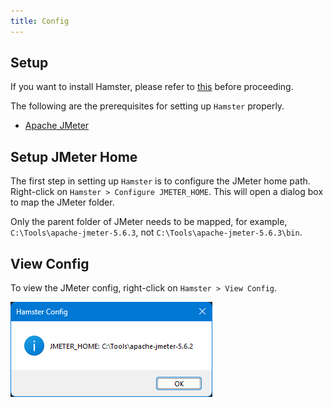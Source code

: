 ```yaml
---
title: Config
---
```


## Setup

If you want to install Hamster, please refer to [this](../windows/install.md) before proceeding.

The following are the prerequisites for setting up `Hamster` properly.

- [Apache JMeter](https://jmeter.apache.org)

## Setup JMeter Home

The first step in setting up `Hamster` is to configure the JMeter home path. Right-click on `Hamster > Configure JMETER_HOME`. This will open a dialog box to map the JMeter folder.

Only the parent folder of JMeter needs to be mapped, for example, `C:\Tools\apache-jmeter-5.6.3`, not `C:\Tools\apache-jmeter-5.6.3\bin`.

## View Config

To view the JMeter config, right-click on `Hamster > View Config`.

![View Config](../../../static/assets/windows/Hamster-Windows-View-Config.png)
